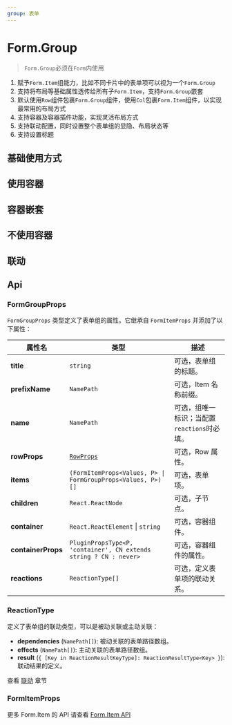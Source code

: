 ```yaml
---
group: 表单
---
```


# Form.Group

> `Form.Group`必须在`Form`内使用

1. 赋予`Form.Item`组能力，比如不同卡片中的表单项可以视为一个`Form.Group`
2. 支持将布局等基础属性透传给所有子`Form.Item`，支持`Form.Group`嵌套
3. 默认使用`Row`组件包裹`Form.Group`组件，使用`Col`包裹`Form.Item`组件，以实现最常用的布局方式
4. 支持容器及容器插件功能，实现灵活布局方式
5. 支持联动配置，同时设置整个表单组的显隐、布局状态等
6. 支持设置标题

## 基础使用方式

<code src="./group-base.tsx" ></code>

## 使用容器

<code src="./group-container.tsx" ></code>

## 容器嵌套

<code src="./group-container-nest.tsx" ></code>

## 不使用容器

<code src="./group-container-null.tsx" ></code>

## 联动

<code src="./group-reactions.tsx" ></code>

## Api

### FormGroupProps

`FormGroupProps` 类型定义了表单组的属性。它继承自 `FormItemProps` 并添加了以下属性：

| 属性名             | 类型                                                              | 描述                                        |
| ------------------ | ----------------------------------------------------------------- | ------------------------------------------- |
| **title**          | `string`                                                          | 可选，表单组的标题。                        |
| **prefixName**     | `NamePath`                                                        | 可选，Item 名称前缀。                       |
| **name**           | `NamePath`                                                        | 可选，组唯一标识；当配置`reactions`时必填。 |
| **rowProps**       | [`RowProps`](https://4x.ant.design/components/grid-cn/#Row)       | 可选，Row 属性。                            |
| **items**          | `(FormItemProps<Values, P> \| FormGroupProps<Values, P>)[]`       | 可选，表单项。                              |
| **children**       | `React.ReactNode`                                                 | 可选，子节点。                              |
| **container**      | `React.ReactElement` \| `string`                                  | 可选，容器组件。                            |
| **containerProps** | `PluginPropsType<P, 'container', CN extends string ? CN : never>` | 可选，容器组件的属性。                      |
| **reactions**      | `ReactionType[]`                                                  | 可选，定义表单项的联动关系。                |

### ReactionType

定义了表单组的联动类型，可以是被动关联或主动关联：

- **dependencies** (`NamePath[]`): 被动关联的表单路径数组。
- **effects** (`NamePath[]`): 主动关联的表单路径数组。
- **result** (`{ [Key in ReactionResultKeyType]: ReactionResultType<Key> }`): 联动结果的定义。

查看 [联动](/form/reactions#reactions-联动) 章节

### FormItemProps

更多 Form.Item 的 API 请查看 [Form.Item API](./item.md#Api)
